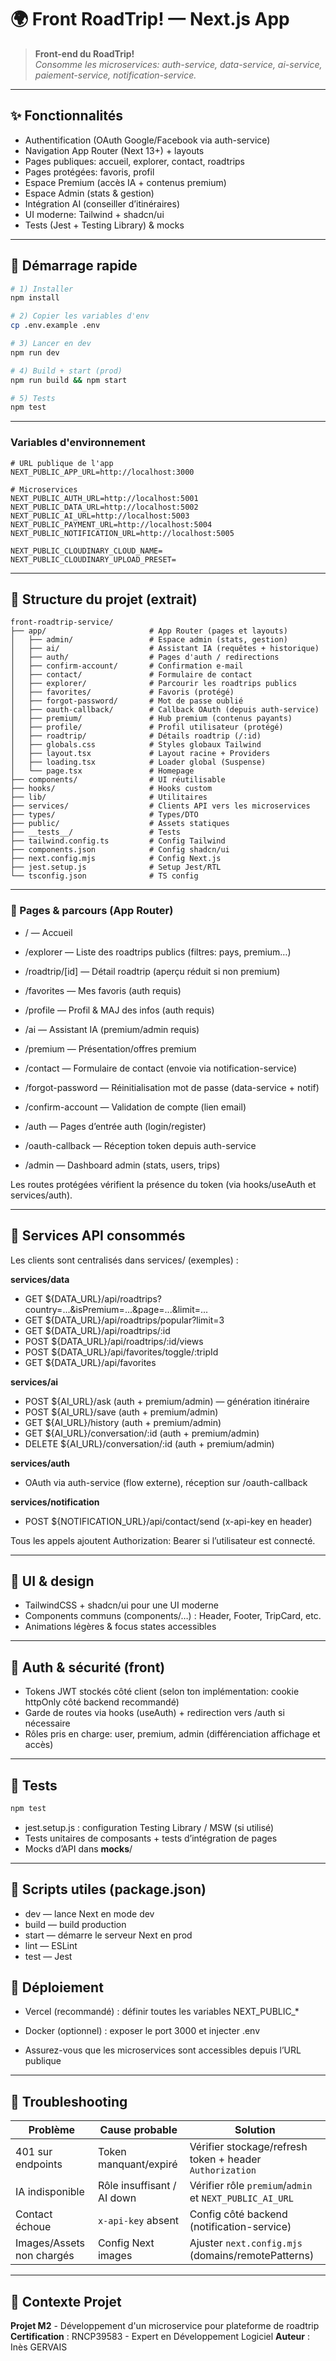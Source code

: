 # 🌍 Front RoadTrip! — Next.js App

> **Front-end du RoadTrip!**  
> _Consomme les microservices: auth-service, data-service, ai-service, paiement-service, notification-service._

---

## ✨ Fonctionnalités

- Authentification (OAuth Google/Facebook via auth-service)
- Navigation App Router (Next 13+) + layouts
- Pages publiques: accueil, explorer, contact, roadtrips
- Pages protégées: favoris, profil
- Espace Premium (accès IA + contenus premium)
- Espace Admin (stats & gestion)
- Intégration AI (conseiller d’itinéraires)
- UI moderne: Tailwind + shadcn/ui
- Tests (Jest + Testing Library) & mocks

---

## 🚀 Démarrage rapide

```bash
# 1) Installer
npm install

# 2) Copier les variables d'env
cp .env.example .env

# 3) Lancer en dev
npm run dev

# 4) Build + start (prod)
npm run build && npm start

# 5) Tests
npm test
```

---

### Variables d'environnement

```env
# URL publique de l'app
NEXT_PUBLIC_APP_URL=http://localhost:3000

# Microservices
NEXT_PUBLIC_AUTH_URL=http://localhost:5001
NEXT_PUBLIC_DATA_URL=http://localhost:5002
NEXT_PUBLIC_AI_URL=http://localhost:5003
NEXT_PUBLIC_PAYMENT_URL=http://localhost:5004
NEXT_PUBLIC_NOTIFICATION_URL=http://localhost:5005

NEXT_PUBLIC_CLOUDINARY_CLOUD_NAME=
NEXT_PUBLIC_CLOUDINARY_UPLOAD_PRESET=
```

---

## 📁 Structure du projet (extrait)

```
front-roadtrip-service/
├── app/                       # App Router (pages et layouts)
│   ├── admin/                 # Espace admin (stats, gestion)
│   ├── ai/                    # Assistant IA (requêtes + historique)
│   ├── auth/                  # Pages d'auth / redirections
│   ├── confirm-account/       # Confirmation e-mail
│   ├── contact/               # Formulaire de contact
│   ├── explorer/              # Parcourir les roadtrips publics
│   ├── favorites/             # Favoris (protégé)
│   ├── forgot-password/       # Mot de passe oublié
│   ├── oauth-callback/        # Callback OAuth (depuis auth-service)
│   ├── premium/               # Hub premium (contenus payants)
│   ├── profile/               # Profil utilisateur (protégé)
│   ├── roadtrip/              # Détails roadtrip (/:id)
│   ├── globals.css            # Styles globaux Tailwind
│   ├── layout.tsx             # Layout racine + Providers
│   ├── loading.tsx            # Loader global (Suspense)
│   └── page.tsx               # Homepage
├── components/                # UI réutilisable
├── hooks/                     # Hooks custom
├── lib/                       # Utilitaires
├── services/                  # Clients API vers les microservices
├── types/                     # Types/DTO
├── public/                    # Assets statiques
├── __tests__/                 # Tests
├── tailwind.config.ts         # Config Tailwind
├── components.json            # Config shadcn/ui
├── next.config.mjs            # Config Next.js
├── jest.setup.js              # Setup Jest/RTL
└── tsconfig.json              # TS config
```

---

### 🧠 Pages & parcours (App Router)

- / — Accueil

- /explorer — Liste des roadtrips publics (filtres: pays, premium…)
- /roadtrip/[id] — Détail roadtrip (aperçu réduit si non premium)
- /favorites — Mes favoris (auth requis)
- /profile — Profil & MAJ des infos (auth requis)
- /ai — Assistant IA (premium/admin requis)
- /premium — Présentation/offres premium
- /contact — Formulaire de contact (envoie via notification-service)
- /forgot-password — Réinitialisation mot de passe (data-service + notif)
- /confirm-account — Validation de compte (lien email)
- /auth — Pages d’entrée auth (login/register)
- /oauth-callback — Réception token depuis auth-service
- /admin — Dashboard admin (stats, users, trips)

Les routes protégées vérifient la présence du token (via hooks/useAuth et services/auth).

---

## 🔌 Services API consommés

Les clients sont centralisés dans services/ (exemples) :

**services/data**
- GET ${DATA_URL}/api/roadtrips?country=...&isPremium=...&page=...&limit=...
- GET ${DATA_URL}/api/roadtrips/popular?limit=3
- GET ${DATA_URL}/api/roadtrips/:id
- POST ${DATA_URL}/api/roadtrips/:id/views
- POST ${DATA_URL}/api/favorites/toggle/:tripId
- GET ${DATA_URL}/api/favorites

**services/ai**
- POST ${AI_URL}/ask (auth + premium/admin) — génération itinéraire
- POST ${AI_URL}/save (auth + premium/admin)
- GET ${AI_URL}/history (auth + premium/admin)
- GET ${AI_URL}/conversation/:id (auth + premium/admin)
- DELETE ${AI_URL}/conversation/:id (auth + premium/admin)

**services/auth**
- OAuth via auth-service (flow externe), réception sur /oauth-callback

**services/notification**
- POST ${NOTIFICATION_URL}/api/contact/send (x-api-key en header)

Tous les appels ajoutent Authorization: Bearer <token> si l’utilisateur est connecté.

---

## 🎨 UI & design

- TailwindCSS + shadcn/ui pour une UI moderne
- Components communs (components/…) : Header, Footer, TripCard, etc.
- Animations légères & focus states accessibles

---

## 🔐 Auth & sécurité (front)

- Tokens JWT stockés côté client (selon ton implémentation: cookie httpOnly côté backend recommandé)
- Garde de routes via hooks (useAuth) + redirection vers /auth si nécessaire
- Rôles pris en charge: user, premium, admin (différenciation affichage et accès)

---

## 🧪 Tests

```bash
npm test
```

- jest.setup.js : configuration Testing Library / MSW (si utilisé)
- Tests unitaires de composants + tests d’intégration de pages
- Mocks d’API dans __mocks__/

---

## 🧰 Scripts utiles (package.json)

- dev — lance Next en mode dev
- build — build production
- start — démarre le serveur Next en prod
- lint — ESLint
- test — Jest

## 🐳 Déploiement

- Vercel (recommandé) : définir toutes les variables NEXT_PUBLIC_*

- Docker (optionnel) : exposer le port 3000 et injecter .env

- Assurez-vous que les microservices sont accessibles depuis l’URL publique

---

## 🐛 Troubleshooting

| Problème                  | Cause probable             | Solution                                                 |
| ------------------------- | -------------------------- | -------------------------------------------------------- |
| 401 sur endpoints         | Token manquant/expiré      | Vérifier stockage/refresh token + header `Authorization` |
| IA indisponible           | Rôle insuffisant / AI down | Vérifier rôle `premium`/`admin` et `NEXT_PUBLIC_AI_URL`  |
| Contact échoue            | `x-api-key` absent         | Config côté backend (notification-service)               |
| Images/Assets non chargés | Config Next images         | Ajuster `next.config.mjs` (domains/remotePatterns)       |

---

## 👥 Contexte Projet

**Projet M2** - Développement d'un microservice pour plateforme de roadtrip  
**Certification** : RNCP39583 - Expert en Développement Logiciel 
**Auteur** : Inès GERVAIS